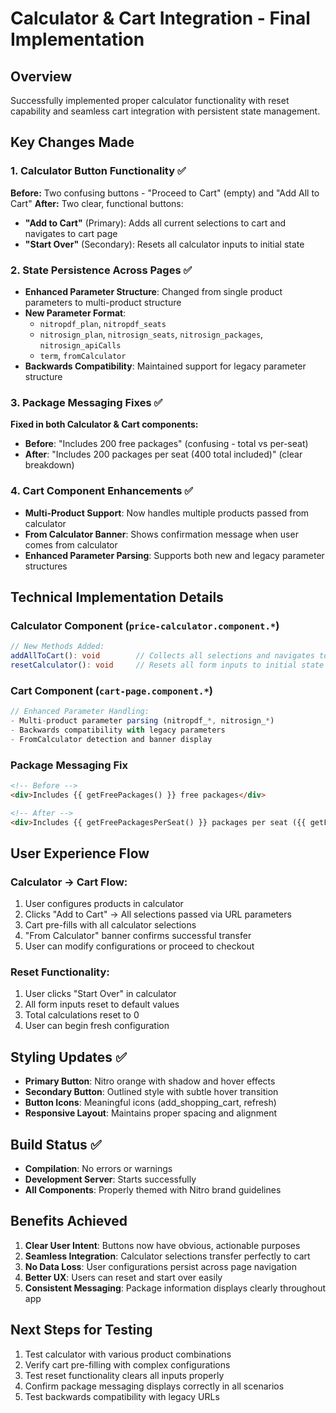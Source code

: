 # Calculator & Cart Integration - Final Implementation

## Overview
Successfully implemented proper calculator functionality with reset capability and seamless cart integration with persistent state management.

## Key Changes Made

### 1. Calculator Button Functionality ✅
**Before:** Two confusing buttons - "Proceed to Cart" (empty) and "Add All to Cart"
**After:** Two clear, functional buttons:
- **"Add to Cart"** (Primary): Adds all current selections to cart and navigates to cart page
- **"Start Over"** (Secondary): Resets all calculator inputs to initial state

### 2. State Persistence Across Pages ✅
- **Enhanced Parameter Structure**: Changed from single product parameters to multi-product structure
- **New Parameter Format**: 
  - `nitropdf_plan`, `nitropdf_seats`
  - `nitrosign_plan`, `nitrosign_seats`, `nitrosign_packages`, `nitrosign_apiCalls`
  - `term`, `fromCalculator`
- **Backwards Compatibility**: Maintained support for legacy parameter structure

### 3. Package Messaging Fixes ✅
**Fixed in both Calculator & Cart components:**
- **Before**: "Includes 200 free packages" (confusing - total vs per-seat)
- **After**: "Includes 200 packages per seat (400 total included)" (clear breakdown)

### 4. Cart Component Enhancements ✅
- **Multi-Product Support**: Now handles multiple products passed from calculator
- **From Calculator Banner**: Shows confirmation message when user comes from calculator
- **Enhanced Parameter Parsing**: Supports both new and legacy parameter structures

## Technical Implementation Details

### Calculator Component (`price-calculator.component.*`)
```typescript
// New Methods Added:
addAllToCart(): void        // Collects all selections and navigates to cart
resetCalculator(): void     // Resets all form inputs to initial state
```

### Cart Component (`cart-page.component.*`)
```typescript
// Enhanced Parameter Handling:
- Multi-product parameter parsing (nitropdf_*, nitrosign_*)
- Backwards compatibility with legacy parameters
- FromCalculator detection and banner display
```

### Package Messaging Fix
```html
<!-- Before -->
<div>Includes {{ getFreePackages() }} free packages</div>

<!-- After -->
<div>Includes {{ getFreePackagesPerSeat() }} packages per seat ({{ getFreePackages() }} total included)</div>
```

## User Experience Flow

### Calculator → Cart Flow:
1. User configures products in calculator
2. Clicks "Add to Cart" → All selections passed via URL parameters
3. Cart pre-fills with all calculator selections
4. "From Calculator" banner confirms successful transfer
5. User can modify configurations or proceed to checkout

### Reset Functionality:
1. User clicks "Start Over" in calculator
2. All form inputs reset to default values
3. Total calculations reset to 0
4. User can begin fresh configuration

## Styling Updates ✅
- **Primary Button**: Nitro orange with shadow and hover effects
- **Secondary Button**: Outlined style with subtle hover transition
- **Button Icons**: Meaningful icons (add_shopping_cart, refresh)
- **Responsive Layout**: Maintains proper spacing and alignment

## Build Status ✅
- **Compilation**: No errors or warnings
- **Development Server**: Starts successfully
- **All Components**: Properly themed with Nitro brand guidelines

## Benefits Achieved
1. **Clear User Intent**: Buttons now have obvious, actionable purposes
2. **Seamless Integration**: Calculator selections transfer perfectly to cart
3. **No Data Loss**: User configurations persist across page navigation  
4. **Better UX**: Users can reset and start over easily
5. **Consistent Messaging**: Package information displays clearly throughout app

## Next Steps for Testing
1. Test calculator with various product combinations
2. Verify cart pre-filling with complex configurations
3. Test reset functionality clears all inputs properly
4. Confirm package messaging displays correctly in all scenarios
5. Test backwards compatibility with legacy URLs
